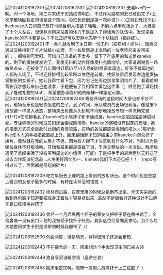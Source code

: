 ![20241208192319](https://github.com/user-attachments/assets/632eb1fc-9dde-4e16-8413-5e5360544fb8)
![20241208192332](https://github.com/user-attachments/assets/f6a445b1-e180-44c9-99cd-a1f3a6b9a58b)
![20241208192337](https://github.com/user-attachments/assets/fc495670-fddf-4c0f-b765-6958c0c245ce)
去看live的一晚。同一个场地，第三次来终于把路线搞明白，不过作为路痴的丑已经出完了x上次来散场回程走的也是这个胡同，彩虹长廊倒是第一次拜访(`ω´  )之前到处找不到livehouse入口的自己现在也能给别人指路了哈哈。不到六点半就抵达了，大概排了十个人左右，想保存点用来站着的体力于是加入了蹲墙角的队伍中。发现来看kaneko的基本都是i人？不过正好可以安静地先听个十块钱的（指排练）。
![20241208192401](https://github.com/user-attachments/assets/88aebb81-ed6f-492c-b4e0-8591e014d306)
不一会儿就收到了本日第一份无料（猫猫相卡挂件）。随后又通过交换得到了卡片贴纸小立牌，有一些居然是上海场的一位老师托亲友带来的；；都特别可爱呀。可惜自己准备的不太多，留下了存底用的和送给kaneko的，剩下的很快就发完了。我发无料的动作好像发扑克牌哈哈，大家说谢谢我一路微笑点头，还被夸了几句画得好萌(//▽//)入场的时候要拿周边，好多不排周边的人都先入场了，不过还好排得比较早所以依然是前排。找好位置后发现左边是发猫猫相纸的女孩子，她让我帮忙看下包，因为忘记在周边那里拿明信片了。看着她的背影我才想起来自己也没拿，于是便有了互相帮忙看包这件事（）顺便跑了满场找到了能递礼物的staff，希望他办事能和他的眼神一样坚定可靠。
![20241208192411](https://github.com/user-attachments/assets/420271cd-8b4c-44c2-9aa5-de3e2769de0f)
![20241208192406](https://github.com/user-attachments/assets/1a13bbd8-1d02-4791-aa33-a3163fdea061)
等待开场的这段时间大家也都不吵不闹，暖场音乐也是轻快惬意的曲子。到了时间，乐队成员的出场很利落，像是按下播放键一样进入状态，整场演出也像从头到尾不间断地播放专辑一样流畅完整d(T-T)b在前排看到了kaneko的小熊袜子和卡通纹身，kaneko边唱边摆胳膊超可爱。专注弹奏的时候成员们还会围成圈演奏。kaneko的演唱没有固定的模版…她的唱歌方式完全是此时此刻的真情流露，在场的各位都感受得到的吧(;ω;  )聆听此live使本人的幸福指数直线上升。回来翻话题才知道结束之前kaneko向观众扔了拨片，竟然就在我的左后方不远，因为有人蹲下才注意到有什么不对，当时以为是哪位身体不舒服哈哈。开始和结束都是直截了当，干净又畅快的一次演出。散场后遇见了悲叹来晚了没有买到周边的小情侣（可能）于是把手里的最后两张无料送了出去当作观演纪念品…人生美好回忆加一，kaneko我们下次还见吧！！
（repo写得过长了，后面都是简短的碎片）

![20241208192309](https://github.com/user-attachments/assets/b579054d-855b-488a-8afc-6f377eb6204b)
吃完早饭去上课的路上看到的放射状云。这个时间也是在路上看到的女孩子最多的时候，有种在读师范的错觉（

![20241208192432](https://github.com/user-attachments/assets/210e2f0e-61f3-41b8-b999-fc307c267bd1)
桂林西瓜霜，在家里用的时候总是倒不出来，今天买来新的看到外包装才知道要把瓶身正着放才容易挤出来…虽然不是很看好这种设计不过确实是口腔溃疡神药了

![20241208192436](https://github.com/user-attachments/assets/cec887fe-eda2-47d1-99a7-021c17dbb7d9)
曾经一个月弄丢两个杯子的室友又把杯子落在图书馆了，全宿舍唯一没有出门计划的我被赋予找杯子任务。其实这位经常向我求助，为什么每次她要用学生卡但是没带的时候我都带了（）

![20241208192500](https://github.com/user-attachments/assets/0bb0db63-1a75-4351-b8ca-c7143727b0aa)
外面两度，但是晴天，穿得很薄了还是会走热

![20241208192443](https://github.com/user-attachments/assets/18c09460-0879-4b02-a2b3-ff3c3434b037)
不在宿舍的一天，回来想洗个手发现卫生间已被占领

![20241208192448](https://github.com/user-attachments/assets/fa236911-c104-4d49-884f-74b6d1926354)
独自享受温暖空调（皇帝坐姿）

![20241208192453](https://github.com/user-attachments/assets/2d26a833-626f-49a7-ad95-a07c29f497b3)
期末限定饮料。顺带一提周六机考终于上三位数了（